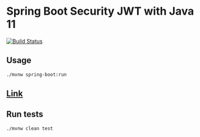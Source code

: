 # Spring Boot Security JWT with Java 11

[![Build Status](https://travis-ci.org/borosr/spring-boot-jwt.svg?branch=master)](https://travis-ci.org/borosr/spring-boot-jwt)

## Usage

```bash
./mvnw spring-boot:run
```

## [Link](https://borosr-spring-boot-app.herokuapp.com/)

## Run tests
```bash
./mvnw clean test
```